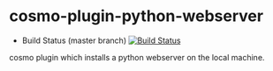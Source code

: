 cosmo-plugin-python-webserver
=============================

- Build Status (master branch) [![Build Status](https://secure.travis-ci.org/CloudifySource/cosmo-plugin-python-webserver.png?branch=master)](http://travis-ci.org/CloudifySource/cosmo-plugin-python-webserver)

cosmo plugin which installs a python webserver on the local machine.